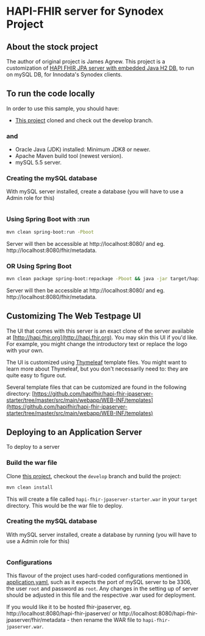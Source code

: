 # HAPI-FHIR server for Synodex Project

## About the stock project

The author of original project is James Agnew. This project is a customization of [HAPI FHIR JPA server with embedded Java H2 DB](https://github.com/hapifhir/hapi-fhir-jpaserver-starter), to run on mySQL DB, for Innodata's Synodex clients. 

## To run the code locally

In order to use this sample, you should have:

- [This project](https://github.com/yaseenexists/hapi-fhir-jpaserver-starter) cloned and check out the develop branch.

### and 
 - Oracle Java (JDK) installed: Minimum JDK8 or newer.
 - Apache Maven build tool (newest version). 
 - mySQL 5.5 server. 

### Creating the mySQL database
With mySQL server installed, create a database (you will have to use a Admin role for this)  
```CREATE DATABASE hapi_dstu3;
```

### Using Spring Boot with :run
```bash
mvn clean spring-boot:run -Pboot
```
Server will then be accessible at http://localhost:8080/ and eg. http://localhost:8080/fhir/metadata.

### OR Using Spring Boot
```bash
mvn clean package spring-boot:repackage -Pboot && java -jar target/hapi-fhir-jpaserver-starter.war
```
Server will then be accessible at http://localhost:8080/ and eg. http://localhost:8080/fhir/metadata.

## Customizing The Web Testpage UI

The UI that comes with this server is an exact clone of the server available at [http://hapi.fhir.org](http://hapi.fhir.org). You may skin this UI if you'd like. For example, you might change the introductory text or replace the logo with your own.

The UI is customized using [Thymeleaf](https://www.thymeleaf.org/) template files. You might want to learn more about Thymeleaf, but you don't necessarily need to: they are quite easy to figure out.

Several template files that can be customized are found in the following directory: [https://github.com/hapifhir/hapi-fhir-jpaserver-starter/tree/master/src/main/webapp/WEB-INF/templates](https://github.com/hapifhir/hapi-fhir-jpaserver-starter/tree/master/src/main/webapp/WEB-INF/templates)

## Deploying to an Application Server

To deploy to a server

### Build the war file

Clone [this project](https://github.com/yaseenexists/hapi-fhir-jpaserver-starter), checkout the `develop` branch and build the project:

```bash
mvn clean install
```

This will create a file called `hapi-fhir-jpaserver-starter.war` in your `target` directory. This would be the war file to deploy. 

### Creating the mySQL database
With mySQL server installed, create a database by running (you will have to use a Admin role for this) 
```CREATE DATABASE hapi_dstu3;
```

### Configurations 

This flavour of the project uses hard-coded configurations mentioned in [application.yaml](https://github.com/yaseenexists/hapi-fhir-jpaserver-starter/blob/develop/src/main/resources/application.yaml), such as it expects the port of mySQL server to be 3306, the user `root` and password as `root`. Any changes in the setting up of server should be adjusted in this file and the respective .war used for deployment. 

If you would like it to be hosted fhir-jpaserver, eg. http://localhost:8080/hapi-fhir-jpaserver/ or http://localhost:8080/hapi-fhir-jpaserver/fhir/metadata - then rename the WAR file to ```hapi-fhir-jpaserver.war```. 
